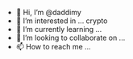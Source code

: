 - 👋 Hi, I’m @daddimy
- 👀 I’m interested in ... crypto
- 🌱 I’m currently learning ...
- 💞️ I’m looking to collaborate on ...
- 📫 How to reach me ...

<!---
daddimy/daddimy is a ✨ special ✨ repository because its `README.md` (this file) appears on your GitHub profile.
You can click the Preview link to take a look at your changes.
--->
